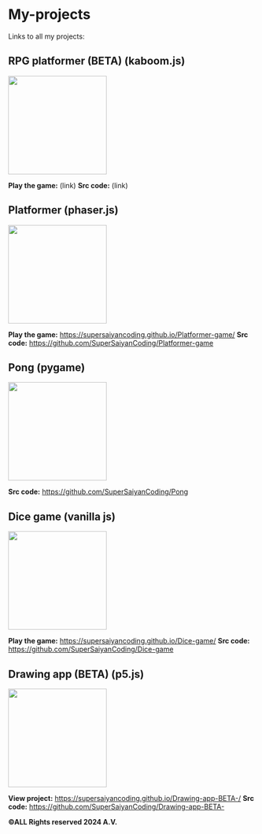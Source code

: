 # **My-projects**
Links to all my projects:
## **RPG platformer (BETA) (kaboom.js)**
<img src="https://github.com/SuperSaiyanCoding/My-projects/assets/112682624/4b083634-81a4-4afe-a15a-afad42cc8c4c" width="200">

**Play the game:** (link)
**Src code:** (link)

## **Platformer (phaser.js)**
<img src="https://storage.googleapis.com/replit/images/1699161928741_eb597938dff77f71a9f2e8113b1c0009.png" width="200">

**Play the game:** https://supersaiyancoding.github.io/Platformer-game/
**Src code:** https://github.com/SuperSaiyanCoding/Platformer-game

## **Pong (pygame)**
<img src="https://github.com/SuperSaiyanCoding/My-projects/assets/112682624/13bdda9c-6280-43b6-95bb-6bf3b0faf221" width="200">

**Src code:** https://github.com/SuperSaiyanCoding/Pong

## **Dice game (vanilla js)**
<img src="https://github.com/SuperSaiyanCoding/My-projects/assets/112682624/c745fc58-8319-4e36-9b58-d1c2490e3a7d" width="200">

**Play the game:** https://supersaiyancoding.github.io/Dice-game/
**Src code:** https://github.com/SuperSaiyanCoding/Dice-game

## **Drawing app (BETA) (p5.js)**
<img src="https://github.com/SuperSaiyanCoding/My-projects/assets/112682624/3061b2f0-2285-4491-8c78-64d717f100af" width="200">

**View project:** https://supersaiyancoding.github.io/Drawing-app-BETA-/
**Src code:** https://github.com/SuperSaiyanCoding/Drawing-app-BETA-

**©ALL Rights reserved 2024 A.V.**
